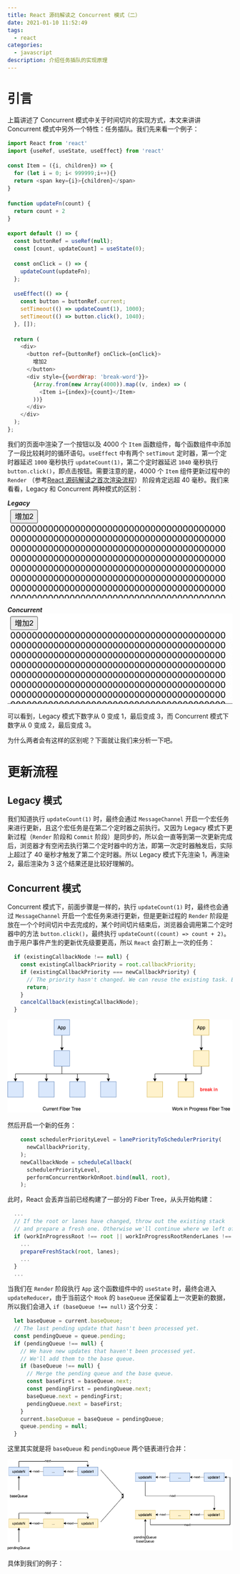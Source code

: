 ```yaml
---
title: React 源码解读之 Concurrent 模式（二）
date: 2021-01-10 11:52:49
tags:
  - react
categories:
  - javascript
description: 介绍任务插队的实现原理
---
```


# 引言
上篇讲述了 Concurrent 模式中关于时间切片的实现方式，本文来讲讲 Concurrent 模式中另外一个特性：任务插队。我们先来看一个例子：

```javascript
import React from 'react'
import {useRef, useState, useEffect} from 'react'

const Item = ({i, children}) => {
  for (let i = 0; i< 999999;i++){}
  return <span key={i}>{children}</span>
}

function updateFn(count) {
  return count + 2
}

export default () => {
  const buttonRef = useRef(null);
  const [count, updateCount] = useState(0);

  const onClick = () => {
    updateCount(updateFn);
  };

  useEffect(() => {
    const button = buttonRef.current;
    setTimeout(() => updateCount(1), 1000);
    setTimeout(() => button.click(), 1040);
  }, []);

  return (
    <div>
      <button ref={buttonRef} onClick={onClick}>
        增加2
      </button>
      <div style={{wordWrap: 'break-word'}}>
        {Array.from(new Array(4000)).map((v, index) => (
          <Item i={index}>{count}</Item>
        ))}
      </div>
    </div>
  );
};
```

我们的页面中渲染了一个按钮以及 4000 个 `Item` 函数组件，每个函数组件中添加了一段比较耗时的循环语句。`useEffect` 中有两个 `setTimout` 定时器，第一个定时器延迟 `1000` 毫秒执行 `updateCount(1)`，第二个定时器延迟 `1040` 毫秒执行 `button.click()`，即点击按钮。需要注意的是，4000 个 `Item` 组件更新过程中的 `Render` （参考[React 源码解读之首次渲染流程](/2020/07/26/react-first-render/)） 阶段肯定远超 40 毫秒。我们来看看，Legacy 和 Concurrent 两种模式的区别：

***Legacy***
![](./react-concurrent-2/legacy.gif)

***Concurrent***
![](./react-concurrent-2/concurrent.gif)

可以看到，Legacy 模式下数字从 0 变成 1，最后变成 3，而 Concurrent 模式下数字从 0 变成 2，最后变成 3。

为什么两者会有这样的区别呢？下面就让我们来分析一下吧。

# 更新流程
## Legacy 模式
我们知道执行 `updateCount(1)` 时，最终会通过 `MessageChannel` 开启一个宏任务来进行更新，且这个宏任务是在第二个定时器之前执行。又因为 Legacy 模式下更新过程（`Render` 阶段和 `Commit` 阶段）是同步的，所以会一直等到第一次更新完成后，浏览器才有空闲去执行第二个定时器中的方法，即第一次定时器触发后，实际上超过了 40 毫秒才触发了第二个定时器。所以 Legacy 模式下先渲染 1，再渲染 2，最后渲染为 3 这个结果还是比较好理解的。

## Concurrent 模式
Concurrent 模式下，前面步骤是一样的，执行 `updateCount(1)` 时，最终也会通过 `MessageChannel` 开启一个宏任务来进行更新，但是更新过程的 `Render` 阶段是放在一个个时间切片中去完成的，某个时间切片结束后，浏览器会调用第二个定时器中的方法 `button.click()`，最终执行 `updateCount((count) => count + 2)`。由于用户事件产生的更新优先级要更高，所以 `React` 会打断上一次的任务：

```javascript
  if (existingCallbackNode !== null) {
    const existingCallbackPriority = root.callbackPriority;
    if (existingCallbackPriority === newCallbackPriority) {
      // The priority hasn't changed. We can reuse the existing task. Exit.
      return;
    }
    cancelCallback(existingCallbackNode);
  }
```
![](./react-concurrent-2/break-update.png)



然后开启一个新的任务：

```javascript
    const schedulerPriorityLevel = lanePriorityToSchedulerPriority(
      newCallbackPriority,
    );
    newCallbackNode = scheduleCallback(
      schedulerPriorityLevel,
      performConcurrentWorkOnRoot.bind(null, root),
    );
```

此时，React 会丢弃当前已经构建了一部分的 Fiber Tree，从头开始构建：

```javascript
  ...
  // If the root or lanes have changed, throw out the existing stack
  // and prepare a fresh one. Otherwise we'll continue where we left off.
  if (workInProgressRoot !== root || workInProgressRootRenderLanes !== lanes) {
    ...
    prepareFreshStack(root, lanes);
    ...
  }
  ...
```

当我们在 `Render` 阶段执行 `App` 这个函数组件中的 `useState` 时，最终会进入 `updateReducer`，由于当前这个 `Hook` 的 `baseQueue` 还保留着上一次更新的数据，所以我们会进入 `if (baseQueue !== null)` 这个分支：

```javascript
  let baseQueue = current.baseQueue;
  // The last pending update that hasn't been processed yet.
  const pendingQueue = queue.pending;
  if (pendingQueue !== null) {
    // We have new updates that haven't been processed yet.
    // We'll add them to the base queue.
    if (baseQueue !== null) {
      // Merge the pending queue and the base queue.
      const baseFirst = baseQueue.next;
      const pendingFirst = pendingQueue.next;
      baseQueue.next = pendingFirst;
      pendingQueue.next = baseFirst;
    }
    current.baseQueue = baseQueue = pendingQueue;
    queue.pending = null;
  }
```

这里其实就是将 `baseQueue` 和 `pendingQueue` 两个链表进行合并：


![](./react-concurrent-2/merge-queue.png)



具体到我们的例子：

